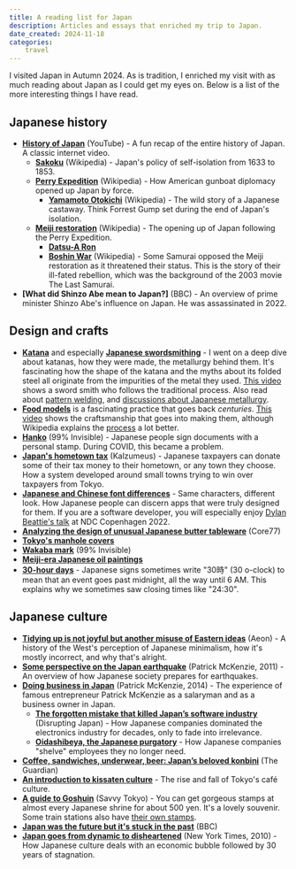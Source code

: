 ```yaml
---
title: A reading list for Japan
description: Articles and essays that enriched my trip to Japan.
date_created: 2024-11-18
categories:
    travel
---
```


I visited Japan in Autumn 2024. As is tradition, I enriched my visit with as much reading about Japan as I could get my eyes on. Below is a list of the more interesting things I have read.

## Japanese history

- **[History of Japan](https://www.youtube.com/watch?v=Mh5LY4Mz15o)** (YouTube) - A fun recap of the entire history of Japan. A classic internet video.
    - **[Sakoku](https://en.wikipedia.org/wiki/Sakoku)** (Wikipedia) - Japan's policy of self-isolation from 1633 to 1853.
    - **[Perry Expedition](https://en.wikipedia.org/wiki/Perry_Expedition)** (Wikipedia) - How American gunboat diplomacy opened up Japan by force.
        - **[Yamamoto Otokichi](https://en.wikipedia.org/wiki/Otokichi)** (Wikipedia) - The wild story of a Japanese castaway. Think Forrest Gump set during the end of Japan's isolation.
    - **[Meiji restoration](https://en.wikipedia.org/wiki/Meiji_Restoration)** (Wikipedia) - The opening up of Japan following the Perry Expedition.
        - **[Datsu-A Ron](https://en.m.wikipedia.org/wiki/Datsu-A_Ron)**
        - **[Boshin War](https://en.m.wikipedia.org/wiki/Boshin_War)** (Wikipedia) - Some Samurai opposed the Meiji restoration as it threatened their status. This is the story of their ill-fated rebellion, which was the background of the 2003 movie The Last Samurai.
- **[What did Shinzo Abe mean to Japan?]** (BBC) - An overview of prime minister Shinzo Abe's influence on Japan. He was assassinated in 2022.

## Design and crafts

- **[Katana](https://en.wikipedia.org/wiki/Katana)** and especially **[Japanese swordsmithing](https://en.m.wikipedia.org/wiki/Japanese_swordsmithing)** - I went on a deep dive about katanas, how they were made, the metallurgy behind them. It's fascinating how the shape of the katana and the myths about its folded steel all originate from the impurities of the metal they used. [This video](https://www.youtube.com/watch?v=4seh3ugxJpA) shows a sword smith who follows the traditional process. Also read about [pattern welding](https://en.m.wikipedia.org/wiki/Pattern_welding), and [discussions about Japanese metallurgy](https://www.reddit.com/r/SWORDS/comments/p16ky1/why_did_the_japanese_opt_for_differential/).
- **[Food models](https://en.wikipedia.org/wiki/Food_model)** is a fascinating practice that goes back *centuries*. [This video](https://www.youtube.com/watch?v=O9E77WZGCpQ) shows the craftsmanship that goes into making them, although Wikipedia explains the [process](https://en.wikipedia.org/wiki/Food_model#Manufacturing_process) a lot better.
- **[Hanko](https://99percentinvisible.org/episode/hanko/)** (99% Invisible) - Japanese people sign documents with a personal stamp. During COVID, this became a problem.
- **[Japan's hometown tax](https://www.kalzumeus.com/2018/10/19/japanese-hometown-tax/)** (Kalzumeus) - Japanese taxpayers can donate some of their tax money to their hometown, or any town they choose. How a system developed around small towns trying to win over taxpayers from Tokyo.
- **[Japanese and Chinese font differences](https://blog.skritter.com/2015/06/font-differences-between-japanese-and-chinese/)** - Same characters, different look. How Japanese people can discern apps that were truly designed for them. If you are a software developer, you will especially enjoy [Dylan Beattie's talk](https://www.youtube.com/watch?v=gd5uJ7Nlvvo) at NDC Copenhagen 2022.
- **[Analyzing the design of unusual Japanese butter tableware](https://www.core77.com/posts/102355/Analyzing-the-Design-of-Unusual-Japanese-Butter-Tableware)** (Core77)
- **[Tokyo's manhole covers](https://stickymangorice.com/2021/02/10/tokyo-manhole-covers/)**
- **[Wakaba mark](https://99percentinvisible.org/article/wakaba-mark-japanese-car-stickers-signal-levels-driving-experience/)** (99% Invisible)
- **[Meiji-era Japanese oil paintings](https://www.artizon.museum/en/collection/category/7)**
- **[30-hour days](https://en.wikipedia.org/wiki/Date_and_time_notation_in_Japan#Time)** - Japanese signs sometimes write "30時" (30 o-clock) to mean that an event goes past midnight, all the way until 6 AM. This explains why we sometimes saw closing times like "24:30".

## Japanese culture

- **[Tidying up is not joyful but another misuse of Eastern ideas](https://aeon.co/ideas/tidying-up-is-not-joyful-but-another-misuse-of-eastern-ideas)** (Aeon) - A history of the West's perception of Japanese minimalism, how it's mostly incorrect, and why that's alright.
- **[Some perspective on the Japan earthquake](https://www.kalzumeus.com/2011/03/13/some-perspective-on-the-japan-earthquake/)** (Patrick McKenzie, 2011) - An overview of how Japanese society prepares for earthquakes.
- **[Doing business in Japan](https://www.kalzumeus.com/2014/11/07/doing-business-in-japan/)** (Patrick McKenzie, 2014) - The experience of famous entrepreneur Patrick McKenzie as a salaryman and as a business owner in Japan.
    - **[The forgotten mistake that killed Japan’s software industry](https://www.disruptingjapan.com/the-forgotten-mistake-that-killed-japans-software-industry/)** (Disrupting Japan) - How Japanese companies dominated the electronics industry for decades, only to fade into irrelevance.
    - **[Oidashibeya, the Japanese purgatory](https://japanintercultural.com/free-resources/articles/oidashibeya-japanese-purgatory/)** - How Japanese companies "shelve" employees they no longer need.
- **[Coffee, sandwiches, underwear, beer: Japan’s beloved konbini](https://www.theguardian.com/world/2024/nov/08/coffee-sandwiches-underwear-beer-day-in-the-life-japan-konbini-stores)** (The Guardian)
- **[An introduction to kissaten culture](https://sabukaru.online/articles/japan/kissaten-culture)** - The rise and fall of Tokyo's café culture.
- **[A guide to Goshuin](https://savvytokyo.com/a-guide-to-goshuin-japanese-shrine-and-temple-stamps/)** (Savvy Tokyo) - You can get gorgeous stamps at almost every Japanese shrine for about 500 yen. It's a lovely souvenir. Some train stations also have [their own stamps](https://en.m.wikipedia.org/wiki/Eki_stamp).
- **[Japan was the future but it's stuck in the past](https://www.bbc.com/news/world-asia-63830490)** (BBC)
- **[Japan goes from dynamic to disheartened](https://www.nytimes.com/2010/10/17/world/asia/17japan.html?pagewanted=print)** (New York Times, 2010) - How Japanese culture deals with an economic bubble followed by 30 years of stagnation.

